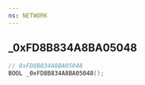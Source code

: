 ```yaml
---
ns: NETWORK
---
```

## _0xFD8B834A8BA05048

```c
// 0xFD8B834A8BA05048
BOOL _0xFD8B834A8BA05048();
```

